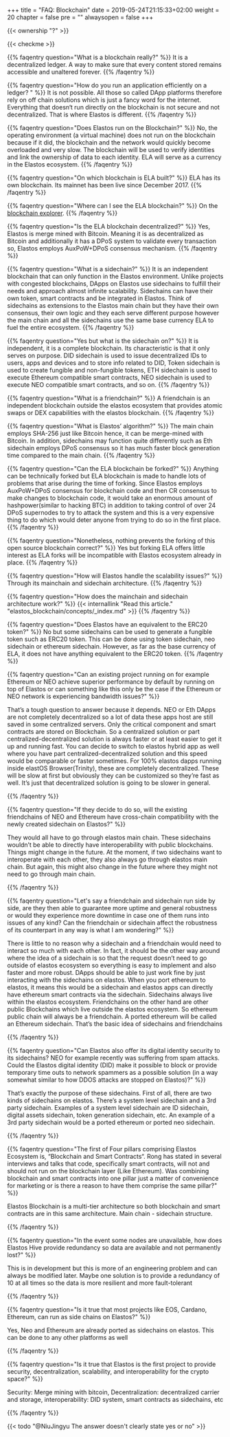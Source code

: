 +++
title = "FAQ: Blockchain"
date = 2019-05-24T21:15:33+02:00
weight = 20
chapter = false
pre = ""
alwaysopen = false
+++ 

{{< ownership "?" >}}

{{< checkme >}}

{{% faqentry question="What is a blockchain really?" %}}
It is a decentralized ledger. A way to make sure that every content stored remains accessible and unaltered forever.
{{% /faqentry %}}

{{% faqentry question="How do you run an application efficiently on a ledger? " %}}
It is not possible. All those so called DApp platforms therefore rely on off chain solutions which is just a fancy word for the internet. Everything that doesn‘t run directly on the blockchain is not secure and not decentralized. That is where Elastos is different.
{{% /faqentry %}}

{{% faqentry question="Does Elastos run on the Blockchain?" %}}
No, the operating environment (a virtual machine) does not run on the blockchain because if it did, the blockchain and the network would quickly become overloaded and very slow. The blockchain will be used to verify identities and link the ownership of data to each identity. ELA will serve as a currency in the Elastos ecosystem.
{{% /faqentry %}}

{{% faqentry question="On which blockchain is ELA built?" %}}
ELA has its own blockchain. Its mainnet has been live since December 2017.
{{% /faqentry %}}

{{% faqentry question="Where can I see the ELA blockchain?" %}}
On the [blockchain explorer](https://blockchain.elastos.org/).
{{% /faqentry %}}

{{% faqentry question="Is the ELA blockchain decentralized?" %}}
Yes, Elastos is merge mined with Bitcoin. Meaning it is as decentralized as Bitcoin and additionally it has a DPoS system to validate every transaction so, Elastos employs AuxPoW+DPoS consensus mechanism.
{{% /faqentry %}}

{{% faqentry question="What is a sidechain?" %}}
It is an independent blockchain that can only function in the Elastos environment. Unlike projects with congested blockchains, DApps on Elastos use sidechains to fulfill their needs and approach almost infinite scalability. Sidechains can have their own token, smart contracts and be integrated in Elastos. Think of sidechains as extensions to the Elastos main chain but they have their own consensus, their own logic and they each serve different purpose however the main chain and all the sidechains use the same base currency ELA to fuel the entire ecosystem.
{{% /faqentry %}}

{{% faqentry question="Yes but what is the sidechain on?" %}}
It is independent, it is a complete blockchain. Its characteristic is that it only serves on purpose. DID sidechain is used to issue decentralized IDs to users, apps and devices and to store info related to DID, Token sidechain is used to create fungible and non-fungible tokens, ETH sidechain is used to execute Ethereum compatible smart contracts, NEO sidechain is used to execute NEO compatible smart contracts, and so on.
{{% /faqentry %}}

{{% faqentry question="What is a friendchain?" %}}
A friendchain is an independent blockchain outside the elastos ecosystem that provides atomic swaps or DEX capabilities with the elastos blockchain.
{{% /faqentry %}}

{{% faqentry question="What is Elastos’ algorithm?" %}}
The main chain employs SHA-256 just like Bitcoin hence, it can be merge-mined with Bitcoin. In addition, sidechains may function quite differently such as Eth sidechain employs DPoS consensus so it has much faster block generation time compared to the main chain.
{{% /faqentry %}}

{{% faqentry question="Can the ELA blockchain be forked?" %}}
Anything can be technically forked but ELA blockchain is made to handle lots of problems that arise during the time of forking. Since Elastos employs AuxPoW+DPoS consensus for blockchain code and then CR consensus to make changes to blockchain code, it would take an enormous amount of hashpower(similar to hacking BTC) in addition to taking control of over 24 DPoS supernodes to try to attack the system and this is a very expensive thing to do which would deter anyone from trying to do so in the first place.
{{% /faqentry %}}

{{% faqentry question="Nonetheless, nothing prevents the forking of this open source blockchain correct?" %}}
Yes but forking ELA offers little interest as ELA forks will be incompatible with Elastos ecosystem already in place.
{{% /faqentry %}}

{{% faqentry question="How will Elastos handle the scalability issues?" %}}
Through its mainchain and sidechain architecture.
{{% /faqentry %}}

{{% faqentry question="How does the mainchain and sidechain architecture work?" %}}
{{< internallink "Read this article." "elastos_blockchain/concepts/_index.md" >}}
{{% /faqentry %}}

{{% faqentry question="Does Elastos have an equivalent to the ERC20 token?" %}}
No but some sidechains can be used to generate a fungible token such as ERC20 token. This can be done using token sidechain, neo sidechain or ethereum sidechain. However, as far as the base currency of ELA, it does not have anything equivalent to the ERC20 token.
{{% /faqentry %}}

{{% faqentry question="Can an existing project running on for example Ethereum or NEO achieve superior performance by default by running on top of Elastos or can something like this only be the case if the Ethereum or NEO network is experiencing bandwidth issues?" %}}

That’s a tough question to answer because it depends. NEO or Eth DApps are not completely decentralized so a lot of data these apps host are still saved in some centralized servers. Only the critical component and smart contracts are stored on Blockchain. So a centralized solution or part centralized-decentralized solution is always faster or at least easier to get it up and running fast. You can decide to switch to elastos hybrid app as well where you have part centralized-decentralized solution and this speed would be comparable or faster sometimes. For 100% elastos dapps running inside elastOS Browser(Trinity), these are completely decentralized. These will be slow at first but obviously they can be customized so they’re fast as well. It’s just that decentralized solution is going to be slower in general.

{{% /faqentry %}}

{{% faqentry question="If they decide to do so, will the existing friendchains of NEO and Ethereum have cross-chain compatibility with the newly created sidechain on Elastos?" %}}

They would all have to go through elastos main chain. These sidechains wouldn’t be able to directly have interoperability with public blockchains. Things might change in the future. At the moment, if two sidechains want to interoperate with each other, they also always go through elastos main chain. But again, this might also change in the future where they might not need to go through main chain.

{{% /faqentry %}}

{{% faqentry question="Let's say a friendchain and sidechain run side by side, are they then able to guarantee more uptime and general robustness or would they experience more downtime in case one of them runs into issues of any kind? Can the friendchain or sidechain affect the robustness of its counterpart in any way is what I am wondering?" %}}

There is little to no reason why a sidechain and a friendchain would need to interact so much with each other. In fact, it should be the other way around where the idea of a sidechain is so that the request doesn’t need to go outside of elastos ecosystem so everything is easy to implement and also faster and more robust. DApps should be able to just work fine by just interacting with the sidechains on elastos. When you port ethereum to elastos, it means this would be a sidechain and elastos apps can directly have ethereum smart contracts via the sidechain. Sidechains always live within the elastos ecosystem. Friendchains on the other hand are other public Blockchains which live outside the elastos ecosystem. So ethereum public chain will always be a friendchain. A ported ethereum will be called an Ethereum sidechain. That’s the basic idea of sidechains and friendchains

{{% /faqentry %}}

{{% faqentry question="Can Elastos also offer its digital identity security to its sidechains? NEO for example recently was suffering from spam attacks. Could the Elastos digital identity (DID) make it possible to block or provide temporary time outs to network spammers as a possible solution (in a way somewhat similar to how DDOS attacks are stopped on Elastos)?" %}}
    
That’s exactly the purpose of these sidechains. First of all, there are two kinds of sidechains on elastos. There’s a system level sidechain and a 3rd party sidechain. Examples of a system level sidechain are ID sidechain, digital assets sidechain, token generation sidechain, etc. An example of a 3rd party sidechain would be a ported ethereum or ported neo sidechain. 

{{% /faqentry %}}

{{% faqentry question="The first of Four pillars comprising Elastos Ecosystem is, “Blockchain and Smart Contracts“.  Rong has stated in several interviews and talks that code, specifically smart contracts, will not and should not run on the blockchain layer (Like Ethereum). Was combining blockchain and smart contracts into one pillar just a matter of convenience for marketing or is there a reason to have them comprise the same pillar?" %}}

Elastos Blockchain is a multi-tier architecture so both blockchain and smart contracts are in this same architecture. Main chain - sidechain structure.

{{% /faqentry %}}

{{% faqentry question="In the event some nodes are unavailable, how does Elastos Hive provide redundancy so data are available and not permanently lost?" %}}

This is in development but this is more of an engineering problem and can always be modified later. Maybe one solution is to provide a redundancy of 10 at all times so the data is more resilient and more fault-tolerant

{{% /faqentry %}}

{{% faqentry question="Is it true that most projects like EOS, Cardano, Ethereum, can run as side chains on Elastos?" %}}

Yes, Neo and Ethereum are already ported as sidechains on elastos. This can be done to any other platforms as well

{{% /faqentry %}}

{{% faqentry question="Is it true that Elastos is the first project to provide security, decentralization, scalability, and interoperability for the crypto space?" %}}

Security: Merge mining with bitcoin, Decentralization: decentralized carrier and storage, interoperability: DID system, smart contracts as sidechains, etc

{{% /faqentry %}}

{{< todo "@NiuJingyu The answer doesn't clearly state yes or no" >}}